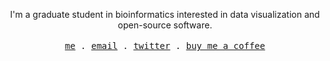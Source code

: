 
<p align="center">
  <span>I'm a graduate student in bioinformatics interested in data visualization and open-source software.</span>
  <br>
  <br>
  <samp>
    <a href="https://trevorma.nz">me</a> .
    <a href="mailto:trevor_manz@g.harvard.edu">email</a> .
    <a href="https://twitter.com/trevmanz">twitter</a> .
    <a href="https://www.buymeacoffee.com/manzt">buy me a coffee</a>
  </samp>
</p>
